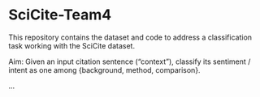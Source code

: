 # SciCite-Team4

This repository contains the dataset and code to address a classification task working with the SciCite dataset. 

Aim: Given an input citation sentence (“context”), classify its sentiment / intent as one among {background, method, comparison}.

...
